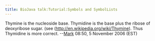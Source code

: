 ```yaml
---
title: BioJava talk:Tutorial:Symbols and SymbolLists
---
```


Thymine is the nucleoside base. Thymidine is the base plus the ribose of
deoxyribose sugar. (see (http://en.wikipedia.org/wiki/Thymine). Thus
Thymidine is more correct. --[Mark](User:Mark "wikilink") 08:50, 5
November 2006 (EST)
